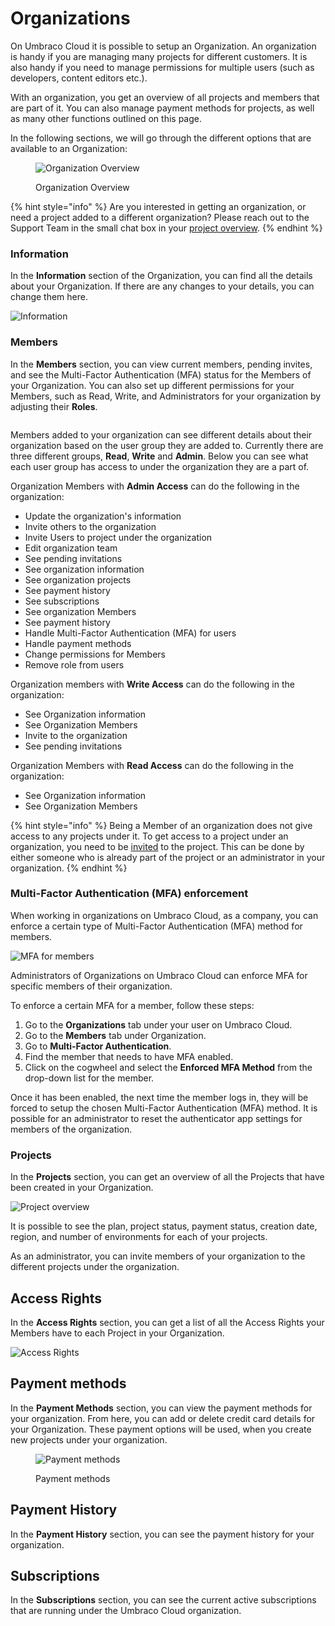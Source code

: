 # Organizations

On Umbraco Cloud it is possible to setup an Organization. An organization is handy if you are managing many projects for different customers. It is also handy if you need to manage permissions for multiple users (such as developers, content editors etc.).

With an organization, you get an overview of all projects and members that are part of it. You can also manage payment methods for projects, as well as many other functions outlined on this page.

In the following sections, we will go through the different options that are available to an Organization:

<figure><img src="../../.gitbook/assets/image (9).png" alt="Organization Overview"><figcaption><p>Organization Overview</p></figcaption></figure>

{% hint style="info" %}
Are you interested in getting an organization, or need a project added to a different organization? Please reach out to the Support Team in the small chat box in your [project overview](https://www.s1.umbraco.io/projects).
{% endhint %}

### Information

In the **Information** section of the Organization, you can find all the details about your Organization. If there are any changes to your details, you can change them here.

![Information](../../getting-started/the-umbraco-cloud-portal/images/Information-v10.png)

### Members

In the **Members** section, you can view current members, pending invites, and see the Multi-Factor Authentication (MFA) status for the Members of your Organization. You can also set up different permissions for your Members, such as Read, Write, and Administrators for your organization by adjusting their **Roles**.

<figure><img src="../../../.gitbook/assets/members.png" alt=""><figcaption></figcaption></figure>

Members added to your organization can see different details about their organization based on the user group they are added to. Currently there are three different groups, **Read**, **Write** and **Admin**. Below you can see what each user group has access to under the organization they are a part of.

Organization Members with **Admin Access** can do the following in the organization:

* Update the organization's information
* Invite others to the organization
* Invite Users to project under the organization
* Edit organization team
* See pending invitations
* See organization information
* See organization projects
* See payment history
* See subscriptions
* See organization Members
* See payment history
* Handle Multi-Factor Authentication (MFA) for users
* Handle payment methods
* Change permissions for Members
* Remove role from users

Organization members with **Write Access** can do the following in the organization:

* See Organization information
* See Organization Members
* Invite to the organization
* See pending invitations

Organization Members with **Read Access** can do the following in the organization:

* See Organization information
* See Organization Members

{% hint style="info" %}
Being a Member of an organization does not give access to any projects under it. To get access to a project under an organization, you need to be [invited](../project-features/users-on-cloud.md) to the project. This can be done by either someone who is already part of the project or an administrator in your organization.
{% endhint %}

### Multi-Factor Authentication (MFA) enforcement

When working in organizations on Umbraco Cloud, as a company, you can enforce a certain type of Multi-Factor Authentication (MFA) method for members.

![MFA for members](../../getting-started/the-umbraco-cloud-portal/images/mfa-page.png)

Administrators of Organizations on Umbraco Cloud can enforce MFA for specific members of their organization.

To enforce a certain MFA for a member, follow these steps:

1. Go to the **Organizations** tab under your user on Umbraco Cloud.
2. Go to the **Members** tab under Organization.
3. Go to **Multi-Factor Authentication**.
4. Find the member that needs to have MFA enabled.
5. Click on the cogwheel and select the **Enforced MFA Method** from the drop-down list for the member.

Once it has been enabled, the next time the member logs in, they will be forced to setup the chosen Multi-Factor Authentication (MFA) method. It is possible for an administrator to reset the authenticator app settings for members of the organization.

### Projects

In the **Projects** section, you can get an overview of all the Projects that have been created in your Organization.

![Project overview](../../getting-started/the-umbraco-cloud-portal/images/org-projects.png)

It is possible to see the plan, project status, payment status, creation date, region, and number of environments for each of your projects.

As an administrator, you can invite members of your organization to the different projects under the organization.

## Access Rights

In the **Access Rights** section, you can get a list of all the Access Rights your Members have to each Project in your Organization.

![Access Rights](../../getting-started/the-umbraco-cloud-portal/images/Access_rights-v10.png)

## Payment methods

In the **Payment Methods** section, you can view the payment methods for your organization. From here, you can add or delete credit card details for your Organization. These payment options will be used, when you create new projects under your organization.

<figure><img src="../../.gitbook/assets/image (60).png" alt="Payment methods"><figcaption><p>Payment methods</p></figcaption></figure>

## Payment History

In the **Payment History** section, you can see the payment history for your organization.

## Subscriptions

In the **Subscriptions** section, you can see the current active subscriptions that are running under the Umbraco Cloud organization.
